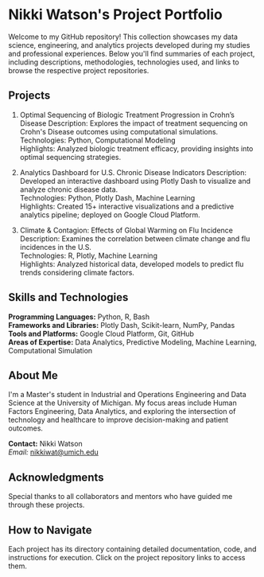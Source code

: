 # Nikki Watson's Project Portfolio
Welcome to my GitHub repository! This collection showcases my data science, engineering, and analytics projects developed during my studies and professional experiences. Below you'll find summaries of each project, including descriptions, methodologies, technologies used, and links to browse the respective project repositories.

## Projects
1. Optimal Sequencing of Biologic Treatment Progression in Crohn’s Disease
Description: Explores the impact of treatment sequencing on Crohn's Disease outcomes using computational simulations.  
Technologies: Python, Computational Modeling  
Highlights: Analyzed biologic treatment efficacy, providing insights into optimal sequencing strategies.  

3. Analytics Dashboard for U.S. Chronic Disease Indicators
Description: Developed an interactive dashboard using Plotly Dash to visualize and analyze chronic disease data.  
Technologies: Python, Plotly Dash, Machine Learning  
Highlights: Created 15+ interactive visualizations and a predictive analytics pipeline; deployed on Google Cloud Platform.

5. Climate & Contagion: Effects of Global Warming on Flu Incidence
Description: Examines the correlation between climate change and flu incidences in the U.S.  
Technologies: R, Plotly, Machine Learning  
Highlights: Analyzed historical data, developed models to predict flu trends considering climate factors.  

## Skills and Technologies
**Programming Languages:** Python, R, Bash  
**Frameworks and Libraries:** Plotly Dash, Scikit-learn, NumPy, Pandas  
**Tools and Platforms:** Google Cloud Platform, Git, GitHub  
**Areas of Expertise:** Data Analytics, Predictive Modeling, Machine Learning, Computational Simulation  

## About Me
I'm a Master's student in Industrial and Operations Engineering and Data Science at the University of Michigan. My focus areas include Human Factors Engineering, Data Analytics, and exploring the intersection of technology and healthcare to improve decision-making and patient outcomes.

**Contact:** Nikki Watson  
*Email:* nikkiwat@umich.edu

## Acknowledgments
Special thanks to all collaborators and mentors who have guided me through these projects.

## How to Navigate
Each project has its directory containing detailed documentation, code, and instructions for execution. Click on the project repository links to access them.

